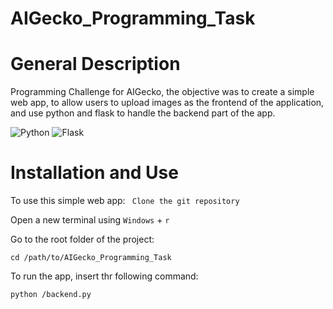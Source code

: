 # AIGecko_Programming_Task

# General Description
Programming Challenge for AIGecko, the objective was to create a simple web app, to allow users to upload images
as the frontend of the application, and use python and flask to handle the backend part of the app.

![Python](https://images.pling.com/img/00/00/08/01/07/1107980/66411-1.png)
![Flask](https://i.pinimg.com/474x/a5/30/68/a53068f63da4b1b9fc4dbc50b8ad86f9.jpg)


# Installation and Use
To use this simple web app:
``
Clone the git repository``

Open a new terminal using `Windows` + `r`

Go to the root folder of the project:
```
cd /path/to/AIGecko_Programming_Task
```
To run the app, insert thr following command:
```
python /backend.py
```

